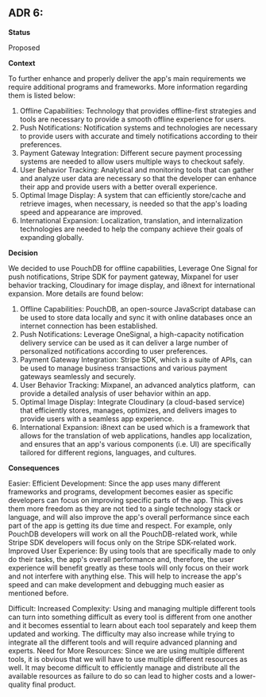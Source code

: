 ## **ADR 6:**

**Status**

Proposed

**Context**

To further enhance and properly deliver the app's main requirements we require additional programs and frameworks. More information regarding them is listed below:

1. Offline Capabilities: Technology that provides offline-first strategies and tools are necessary to provide a smooth offline experience for users.  
2. Push Notifications: Notification systems and technologies are necessary to provide users with accurate and timely notifications according to their preferences. 
3. Payment Gateway Integration: Different secure payment processing systems are needed to allow users multiple ways to checkout safely. 
4. User Behavior Tracking: Analytical and monitoring tools that can gather and analyze user data are necessary so that the developer can enhance their app and provide users with a better overall experience.
5. Optimal Image Display: A system that can efficiently store/cache and retrieve images, when necessary, is needed so that the app's loading speed and appearance are improved.
6. International Expansion: Localization, translation, and internalization technologies are needed to help the company achieve their goals of expanding globally.  

**Decision**

We decided to use PouchDB for offline capabilities, Leverage One Signal for push notifications, Stripe SDK for payment gateway, Mixpanel for user behavior tracking, Cloudinary for image display, and i8next for international expansion. More details are found below: 

1. Offline Capabilities: PouchDB, an open-source JavaScript database can be used to store data locally and sync it with online databases once an internet connection has been established. 
2. Push Notifications: Leverage OneSignal, a high-capacity notification delivery service can be used as it can deliver a large number of personalized notifications according to user preferences.
3. Payment Gateway Integration: Stripe SDK, which is a suite of APIs, can be used to manage business transactions and various payment gateways seamlessly and securely.  
4. User Behavior Tracking: Mixpanel, an advanced analytics platform,  can provide a detailed analysis of user behavior within an app.  
5. Optimal Image Display: Integrate Cloudinary (a cloud-based service) that efficiently stores, manages, optimizes, and delivers images to provide users with a seamless app experience. 
6. International Expansion: i8next can be used which is a framework that allows for the translation of web applications, handles app localization, and ensures that an app's various components (i.e. UI) are specifically tailored for different regions, languages, and cultures. 

**Consequences**

 Easier: 
 Efficient Development: Since the app uses many different frameworks and programs, development becomes easier as specific developers can focus on improving specific parts of the app. This gives them more freedom as they are not tied to a single technology stack or language, and will also improve the app's overall performance since each part of the app is getting its due time and respect. For example, only PouchDB developers will work on all the PouchDB-related work, while Stripe SDK developers will focus only on the Stripe SDK-related work. Improved User Experience: By using tools that are specifically made to only do their tasks, the app's overall performance and, therefore, the user experience will benefit greatly as these tools will only focus on their work and not interfere with anything else. This will help to increase the app's speed and can make development and debugging much easier as mentioned before. 
 
 Difficult: 
 Increased Complexity: Using and managing multiple different tools can turn into something difficult as every tool is different from one another and it becomes essential to learn about each tool separately and keep them updated and working. The difficulty may also increase while trying to integrate all the different tools and will require advanced planning and experts. Need for More Resources: Since we are using multiple different tools, it is obvious that we will have to use multiple different resources as well. It may become difficult to efficiently manage and distribute all the available resources as failure to do so can lead to higher costs and a lower-quality final product.  
